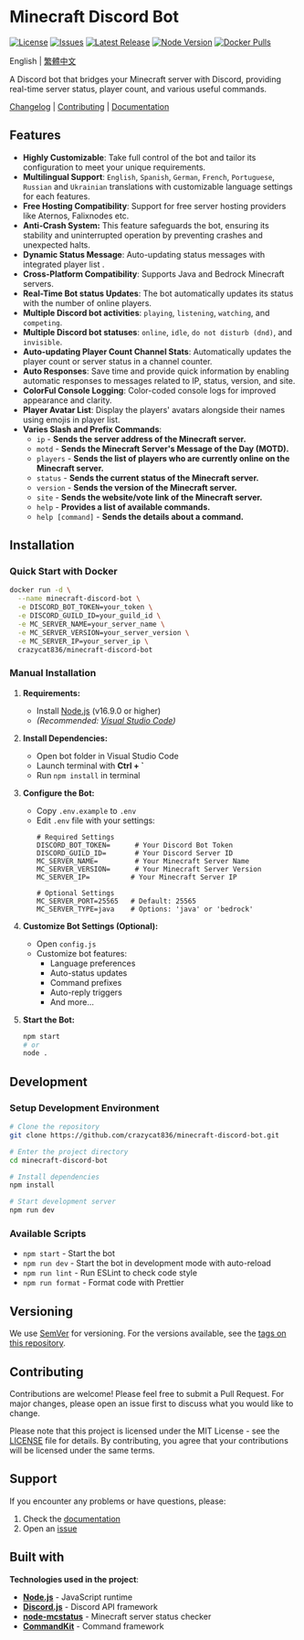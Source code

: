 # Minecraft Discord Bot

[![License](https://img.shields.io/github/license/crazycat836/minecraft-discord-bot?style=for-the-badge&color=5D6D7E)](LICENSE)
[![Issues](https://img.shields.io/github/issues/crazycat836/minecraft-discord-bot?style=for-the-badge&color=5D6D7E)](https://github.com/crazycat836/minecraft-discord-bot/issues)
[![Latest Release](https://img.shields.io/github/v/release/crazycat836/minecraft-discord-bot?style=for-the-badge&color=5D6D7E)](https://github.com/crazycat836/minecraft-discord-bot/releases)
[![Node Version](https://img.shields.io/node/v/minecraft-discord-bot?style=for-the-badge&color=5D6D7E)](package.json)
[![Docker Pulls](https://img.shields.io/docker/pulls/crazycat836/minecraftrobot?style=for-the-badge&color=5D6D7E)](https://hub.docker.com/r/crazycat836/minecraftrobot)

English | [繁體中文](README_zh-TW.md)

A Discord bot that bridges your Minecraft server with Discord, providing real-time server status, player count, and various useful commands.

[Changelog](CHANGELOG.md) | [Contributing](CONTRIBUTING.md) | [Documentation]()

## Features

- **Highly Customizable**: Take full control of the bot and tailor its configuration to meet your unique requirements.
- **Multilingual Support**: `English`, `Spanish`, `German`, `French`, `Portuguese`, `Russian` and `Ukrainian` translations with customizable language settings for each features.
- **Free Hosting Compatibility**: Support for free server hosting providers like Aternos, Falixnodes etc.
- **Anti-Crash System:** This feature safeguards the bot, ensuring its stability and uninterrupted operation by preventing crashes and unexpected halts.
- **Dynamic Status Message**: Auto-updating status messages with integrated player list .
- **Cross-Platform Compatibility**: Supports Java and Bedrock Minecraft servers.
- **Real-Time Bot status Updates**: The bot automatically updates its status with the number of online players.
- **Multiple Discord bot activities**: `playing`, `listening`, `watching`, and `competing`.
- **Multiple Discord bot statuses**: `online`, `idle`, `do not disturb (dnd)`, and `invisible`.
- **Auto-updating Player Count Channel Stats**: Automatically updates the player count or server status in a channel counter.
- **Auto Responses**: Save time and provide quick information by enabling automatic responses to messages related to IP, status, version, and site.
- **ColorFul Console Logging**: Color-coded console logs for improved appearance and clarity.
- **Player Avatar List**: Display the players' avatars alongside their names using emojis in player list.
- **Varies Slash and Prefix Commands**:
  - `ip` - **Sends the server address of the Minecraft server.**
  - `motd` - **Sends the Minecraft Server's Message of the Day (MOTD).**
  - `players` - **Sends the list of players who are currently online on the Minecraft server.**
  - `status` - **Sends the current status of the Minecraft server.**
  - `version` - **Sends the version of the Minecraft server.**
  - `site` - **Sends the website/vote link of the Minecraft server.**
  - `help` - **Provides a list of available commands.**
  - `help [command]` - **Sends the details about a command.**

## Installation

### Quick Start with Docker

```bash
docker run -d \
  --name minecraft-discord-bot \
  -e DISCORD_BOT_TOKEN=your_token \
  -e DISCORD_GUILD_ID=your_guild_id \
  -e MC_SERVER_NAME=your_server_name \
  -e MC_SERVER_VERSION=your_server_version \
  -e MC_SERVER_IP=your_server_ip \
  crazycat836/minecraft-discord-bot
```

### Manual Installation

1. **Requirements:**
   - Install [Node.js](https://nodejs.org/en/download/current) (v16.9.0 or higher)
   - _(Recommended: [Visual Studio Code](https://code.visualstudio.com/Download))_

2. **Install Dependencies:**
   - Open bot folder in Visual Studio Code
   - Launch terminal with **Ctrl + `**
   - Run `npm install` in terminal

3. **Configure the Bot:**
   - Copy `.env.example` to `.env`
   - Edit `.env` file with your settings:
     ```env
     # Required Settings
     DISCORD_BOT_TOKEN=      # Your Discord Bot Token
     DISCORD_GUILD_ID=       # Your Discord Server ID
     MC_SERVER_NAME=         # Your Minecraft Server Name
     MC_SERVER_VERSION=      # Your Minecraft Server Version
     MC_SERVER_IP=          # Your Minecraft Server IP

     # Optional Settings
     MC_SERVER_PORT=25565   # Default: 25565
     MC_SERVER_TYPE=java    # Options: 'java' or 'bedrock'
     ```

4. **Customize Bot Settings (Optional):**
   - Open `config.js`
   - Customize bot features:
     - Language preferences
     - Auto-status updates
     - Command prefixes
     - Auto-reply triggers
     - And more...

5. **Start the Bot:**
   ```bash
   npm start
   # or
   node .
   ```

## Development

### Setup Development Environment

```bash
# Clone the repository
git clone https://github.com/crazycat836/minecraft-discord-bot.git

# Enter the project directory
cd minecraft-discord-bot

# Install dependencies
npm install

# Start development server
npm run dev
```

### Available Scripts

- `npm start` - Start the bot
- `npm run dev` - Start the bot in development mode with auto-reload
- `npm run lint` - Run ESLint to check code style
- `npm run format` - Format code with Prettier

## Versioning

We use [SemVer](http://semver.org/) for versioning. For the versions available, see the [tags on this repository](https://github.com/crazycat836/minecraft-discord-bot/tags).

## Contributing

Contributions are welcome! Please feel free to submit a Pull Request. For major changes, please open an issue first to discuss what you would like to change.

Please note that this project is licensed under the MIT License - see the [LICENSE](LICENSE) file for details. By contributing, you agree that your contributions will be licensed under the same terms.

## Support

If you encounter any problems or have questions, please:
1. Check the [documentation]()
2. Open an [issue](https://github.com/crazycat836/minecraft-discord-bot/issues)

## Built with

**Technologies used in the project**:

- **[Node.js](https://nodejs.org/en/download)** - JavaScript runtime
- **[Discord.js](https://discord.js.org/)** - Discord API framework
- **[node-mcstatus](https://www.npmjs.com/package/node-mcstatus)** - Minecraft server status checker
- **[CommandKit](https://commandkit.js.org/)** - Command framework
